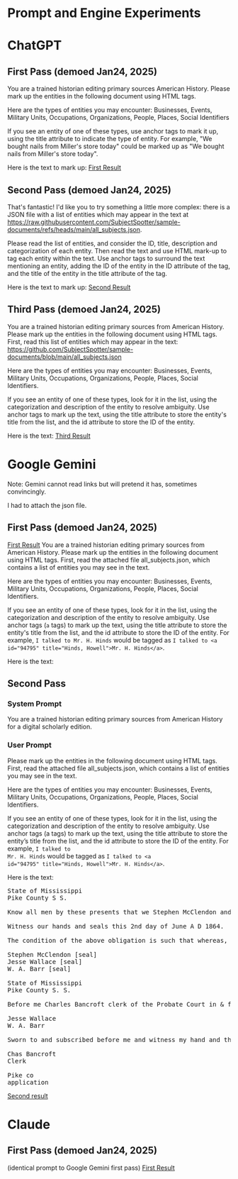 # Prompt and Engine Experiments

# ChatGPT
## First Pass (demoed Jan24, 2025)

You are a trained historian editing primary sources American History.  Please mark up the entities in the following document using HTML tags.  

Here are the types of entities you may encounter: Businesses, Events, Military Units, Occupations, Organizations, People, Places, Social Identifiers

If you see an entity of one of these types, use anchor tags to mark it up, using the title attribute to indicate the type of entity.  For example, "We bought nails from Miller's store today" could be marked up as "We bought nails from <a title="Businesses">Miller's store</a> today".

Here is the text to mark up:
[First Result](chatgpt_ner.html)

## Second Pass (demoed Jan24, 2025)

That's fantastic!  I'd like you to try something a little more complex: there is a JSON file with a list of entities which may appear in the text at https://raw.githubusercontent.com/SubjectSpotter/sample-documents/refs/heads/main/all_subjects.json.

Please read the list of entities, and consider the ID, title, description and categorization of each entity.  Then read the text and use HTML mark-up to tag each entity within the text.  Use anchor tags to surround the text mentioning an entity, adding the ID of the entity in the ID attribute of the tag, and the title of the entity in the title attribute of the tag.

Here is the text to mark up:
[Second Result](chatgpt_ner_2.html)

## Third Pass (demoed Jan24, 2025)
You are a trained historian editing primary sources from American History.  Please mark up the entities in the following document using HTML tags.  First, read this list of entities which may appear in the text: https://github.com/SubjectSpotter/sample-documents/blob/main/all_subjects.json

Here are the types of entities you may encounter: Businesses, Events, Military Units, Occupations, Organizations, People, Places, Social Identifiers.  

If you see an entity of one of these types, look for it in the list, using the categorization and description of the entity to resolve ambiguity.  Use anchor tags to mark up the text, using the title attribute to store the entity's title from the list, and the id attribute to store the ID of the entity.  

Here is the text:
[Third Result](chatgpt_ner_3.html)



# Google Gemini
Note: Gemini cannot read links but will pretend it has, sometimes convincingly.  

I had to attach the json file.
## First Pass  (demoed Jan24, 2025)

[First Result](gemini_ner_1.html)
You are a trained historian editing primary sources from American History.  Please mark up the entities in the following document using HTML tags.  First, read the attached file all_subjects.json, which contains a list of entities you may see in the text.

Here are the types of entities you may encounter: Businesses, Events, Military Units, Occupations, Organizations, People, Places, Social Identifiers.  

If you see an entity of one of these types, look for it in the list, using the categorization and description of the entity to resolve ambiguity.  Use anchor tags (`a` tags) to mark up the text, using the title attribute to store the entity's title from the list, and the id attribute to store the ID of the entity.  For example, `I talked to Mr. H. Hinds` would be tagged as `I talked to <a id="94795" title="Hinds, Howell">Mr. H. Hinds</a>`.

Here is the text:

## Second Pass
### System Prompt
You are a trained historian editing primary sources from American History for a digital scholarly edition.

### User Prompt
Please mark up the entities in the following document using HTML tags. First, read the attached file all_subjects.json, which contains a list of entities you may see in the text.

Here are the types of entities you may encounter: Businesses, Events, Military Units, Occupations, Organizations, People, Places, Social Identifiers.

If you see an entity of one of these types, look for it in the list, using the categorization and description of the entity to resolve ambiguity. Use anchor tags (a tags) to mark up the text, using the title attribute to store the entity’s title from the list, and the id attribute to store the ID of the entity. For example, <code>I talked to Mr. H. Hinds</code> would be tagged as <code>I talked to &lt;a id="94795" title="Hinds, Howell"&gt;Mr. H. Hinds&lt;/a&gt;</code>.

Here is the text:
<pre>
State of Mississippi
Pike County S S.

Know all men by these presents that we Stephen McClendon and Jesse Wallace & W A Barr are held and firmly bound unto the State of Mississippi in the sum of Five Thousand dollars, for which payment we bind ourselves our heirs executors administrators and assigns, each jointly and severally firmly by these presents.

Witness our hands and seals this 2nd day of June A D 1864.

The condition of the above obligation is such that whereas, the above bound Stephen McClendon has made application for the office of "Dispenser of Liquors" for Pike County. Now therefore if the said Stephen McClendon, (if appointed as Dispenser aforesaid) shall well and truly observe and strictly obey all the requirements of the law in this behalf made, and provided, and shall strictly account for, all liquors dispensed by him then the above obligation to be void otherwise to remain in full force and virtue

Stephen McClendon [seal]
Jesse Wallace [seal]
W. A. Barr [seal]

State of Mississippi
Pike County S. S.

Before me Charles Bancroft clerk of the Probate Court in & for said County personally app-eared Jesse Wallace and W. A. Barr, who being by me duly sworn say that they are worth the amount of the penalty of the above bond over and above their liabilities

Jesse Wallace
W. A. Barr

Sworn to and subscribed before me and witness my hand and the seal of said Court at Holmesville this June 2nd A D 1864

Chas Bancroft
Clerk

Pike co
application
</pre>

[Second result](gemini_ner_2.html)


# Claude
## First Pass  (demoed Jan24, 2025)
(identical prompt to Google Gemini first pass)
[First Result](claude_ner_1.html)


